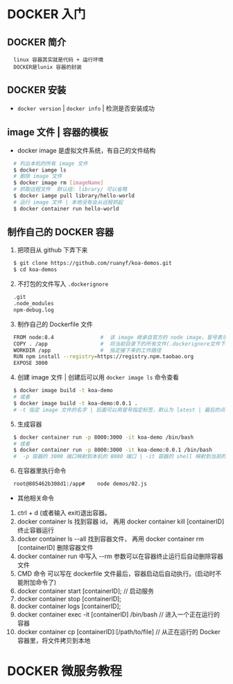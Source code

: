 # DOCKER 入门

## DOCKER 简介

```
  linux 容器其实就是代码 + 运行环境
  DOCKER是lunix 容器的封装
```

## DOCKER 安装

* `docker version` | `docker info` | 检测是否安装成功

##  image 文件 | 容器的模板

* docker image 是虚拟文件系统，有自己的文件结构

```bash
  # 列出本机的所有 image 文件
  $ docker iamge ls
  # 删除 image 文件
  $ docker image rm [imageName]
  # 抓取远程文件  默认组: library/ 可以省略
  $ docker iamge pull library/hello-world
  # 运行 image 文件 | 本地没有会从远程抓起
  $ docker container run hello-world
```


## 制作自己的 DOCKER 容器

1. 把项目从 github 下弄下来
```bash
  $ git clone https://github.com/ruanyf/koa-demos.git
  $ cd koa-demos
```
2. 不打包的文件写入 `.dockerignore`
```txt
  .git 
  .node_modules
  npm-debug.log
```
3. 制作自己的 Dockerfile 文件
```sh
  FROM node:8.4               #  该 image 继承自官方的 node image，冒号表示版本
  COPY . /app                 #  将当前目录下的所有文件(.dockerignore文件下的除外)都拷贝进 image 文件的 /app 目录
  WORKDIR /app                #  指定接下来的工作路径
  RUN npm install --registry=https://registry.npm.taobao.org
  EXPOSE 3000
```
4. 创建 image 文件 | 创建后可以用 `docker image ls` 命令查看
```bash
  $ docker image build -t koa-demo 
  # 或者
  $ docker image build -t koa-demo:0.0.1 .
  # -t 指定 image 文件的名字 | 后面可以用冒号指定标签，默认为 latest | 最后的点表示 Dockerfile 所在路径
```
5. 生成容器 
```bash
  $ docker container run -p 8000:3000 -it koa-demo /bin/bash
  # 或者
  $ docker container run -p 8000:3000 -it koa-demo:0.0.1 /bin/bash
  #  -p 容器的 3000 端口映射到本机的 8000 端口 | -it 容器的 shell 映射到当前的 shell | koa-demo:TAG (TAG默认为 latest) | /bin/bash : 容器启动后，内部执行的第一个命令 
```
6. 在容器里执行命令
```bash
  root@805462b308d1:/app#    node demos/02.js
```

* 其他相关命令
1. ctrl + d (或者输入 exit)退出容器。
2. docker container ls 找到容器 id， 再用 docker container kill [containerID] 终止容器运行
3. docker container ls --all 找到容器文件， 再用 docker container rm [containerID] 删除容器文件
4. docker container run 中写入 --rm 参数可以在容器终止运行后自动删除容器文件
5. CMD 命令 可以写在 dockerfile 文件最后，容器启动后自动执行。(启动时不能附加命令了)  
6. docker container start [containerID];  // 启动服务
7. docker container stop [containerID];
8. docker container logs [containerID];
9. docker container exec -it [containerID] /bin/bash // 进入一个正在运行的容器
10. docker container cp [containerID]:[/path/to/file] // 从正在运行的 Docker 容器里，将文件拷贝到本地


# DOCKER 微服务教程

